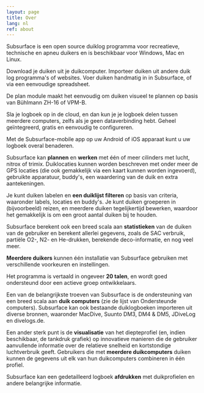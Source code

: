 ```yaml
---
layout: page
title: Over
lang: nl
ref: about
---
```

Subsurface is een open source duiklog programma voor recreatieve, technische en apneu duikers en is beschikbaar voor Windows, Mac en Linux.

Download je duiken uit je duikcomputer. Importeer duiken uit andere duik log programma's of websites. Voer duiken handmatig in in Subsurface, of via een eenvoudige spreadsheet.

De plan module maakt het eenvoudig om duiken visueel te plannen op basis van Bühlmann ZH-16 of VPM-B.

Sla je logboek op in de cloud, en dan kun je je logboek delen tussen meerdere computers, zelfs als je geen dataverbinding hebt. Geheel geïntegreerd, gratis en eenvoudig te configureren.

Met de Subsurface-mobile app op uw Android of iOS apparaat kunt u uw logboek overal benaderen.

Subsurface kan **plannen** en **werken** met één of meer cilinders met lucht, nitrox of trimix. Duiklocaties kunnen worden beschreven met onder meer de GPS locaties (die ook gemakkelijk via een kaart kunnen worden ingevoerd), gebruikte apparatuur, buddy's, een waardering van de duik en extra aantekeningen.

Je kunt duiken labelen en **een duiklijst filteren** op basis van criteria, waaronder labels, locaties en buddy's. Je kunt duiken groeperen in (bijvoorbeeld) reizen, en meerdere duiken tegelijkertijd bewerken, waardoor het gemakkelijk is om een groot aantal duiken bij te houden.

Subsurface berekent ook een breed scala aan **statistieken** van de duiken van de gebruiker en berekent allerlei gegevens, zoals de SAC verbruik, partiële O2-, N2- en He-drukken, berekende deco-informatie, en nog veel meer.

**Meerdere duikers** kunnen één installatie van Subsurface gebruiken met verschillende voorkeuren en instellingen.

Het programma is vertaald in ongeveer **20 talen**, en wordt goed ondersteund door een actieve groep ontwikkelaars.

Een van de belangrijkste troeven van Subsurface is de ondersteuning van een breed scala aan **duik computers** (zie de lijst van Ondersteunde computers). Subsurface kan ook bestaande duiklogboeken importeren uit diverse bronnen, waaronder MacDive, Suunto DM3, DM4 &amp; DM5, JDiveLog en divelogs.de.

Een ander sterk punt is de **visualisatie** van het diepteprofiel (en, indien beschikbaar, de tankdruk grafiek) op innovatieve manieren die de gebruiker aanvullende informatie over de relatieve snelheid en kortstondige luchtverbruik geeft. Gebruikers die met **meerdere duikcomputers** duiken kunnen de gegevens uit elk van hun duikcomputers combineren in één profiel.

Subsurface kan een gedetailleerd logboek **afdrukken** met duikprofielen en andere belangrijke informatie.
